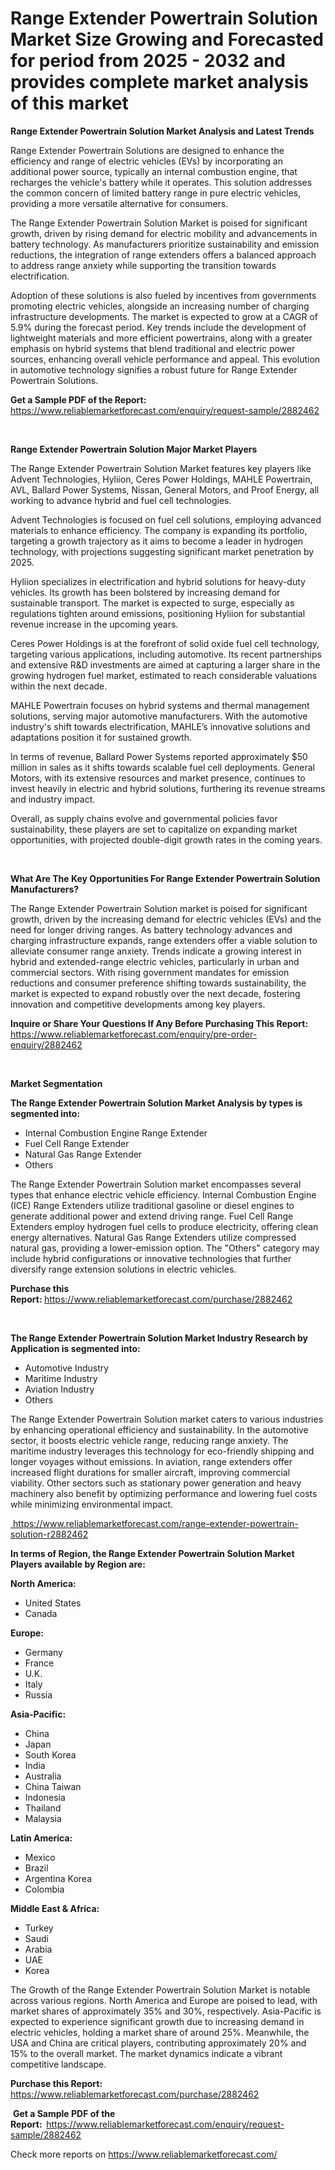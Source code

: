 <p><h1>Range Extender Powertrain Solution Market Size Growing and Forecasted for period from 2025 - 2032 and provides complete market analysis of this market</h1></p><p><strong>Range Extender Powertrain Solution Market Analysis and Latest Trends</strong></p>
<p><p>Range Extender Powertrain Solutions are designed to enhance the efficiency and range of electric vehicles (EVs) by incorporating an additional power source, typically an internal combustion engine, that recharges the vehicle's battery while it operates. This solution addresses the common concern of limited battery range in pure electric vehicles, providing a more versatile alternative for consumers.</p><p>The Range Extender Powertrain Solution Market is poised for significant growth, driven by rising demand for electric mobility and advancements in battery technology. As manufacturers prioritize sustainability and emission reductions, the integration of range extenders offers a balanced approach to address range anxiety while supporting the transition towards electrification. </p><p>Adoption of these solutions is also fueled by incentives from governments promoting electric vehicles, alongside an increasing number of charging infrastructure developments. The market is expected to grow at a CAGR of 5.9% during the forecast period. Key trends include the development of lightweight materials and more efficient powertrains, along with a greater emphasis on hybrid systems that blend traditional and electric power sources, enhancing overall vehicle performance and appeal. This evolution in automotive technology signifies a robust future for Range Extender Powertrain Solutions.</p></p>
<p><strong>Get a Sample PDF of the Report:&nbsp;</strong> <a href="https://www.reliablemarketforecast.com/enquiry/request-sample/2882462?utm_campaign=2739&utm_medium=2&utm_source=Github&utm_content=ia&utm_term=13032025&utm_id=range-extender-powertrain-solution">https://www.reliablemarketforecast.com/enquiry/request-sample/2882462</a></p>
<p>&nbsp;</p>
<p><strong>Range Extender Powertrain Solution Major Market Players</strong></p>
<p><p>The Range Extender Powertrain Solution Market features key players like Advent Technologies, Hyliion, Ceres Power Holdings, MAHLE Powertrain, AVL, Ballard Power Systems, Nissan, General Motors, and Proof Energy, all working to advance hybrid and fuel cell technologies.</p><p>Advent Technologies is focused on fuel cell solutions, employing advanced materials to enhance efficiency. The company is expanding its portfolio, targeting a growth trajectory as it aims to become a leader in hydrogen technology, with projections suggesting significant market penetration by 2025.</p><p>Hyliion specializes in electrification and hybrid solutions for heavy-duty vehicles. Its growth has been bolstered by increasing demand for sustainable transport. The market is expected to surge, especially as regulations tighten around emissions, positioning Hyliion for substantial revenue increase in the upcoming years.</p><p>Ceres Power Holdings is at the forefront of solid oxide fuel cell technology, targeting various applications, including automotive. Its recent partnerships and extensive R&D investments are aimed at capturing a larger share in the growing hydrogen fuel market, estimated to reach considerable valuations within the next decade.</p><p>MAHLE Powertrain focuses on hybrid systems and thermal management solutions, serving major automotive manufacturers. With the automotive industry's shift towards electrification, MAHLE’s innovative solutions and adaptations position it for sustained growth.</p><p>In terms of revenue, Ballard Power Systems reported approximately $50 million in sales as it shifts towards scalable fuel cell deployments. General Motors, with its extensive resources and market presence, continues to invest heavily in electric and hybrid solutions, furthering its revenue streams and industry impact.</p><p>Overall, as supply chains evolve and governmental policies favor sustainability, these players are set to capitalize on expanding market opportunities, with projected double-digit growth rates in the coming years.</p></p>
<p>&nbsp;</p>
<p><strong>What Are The Key Opportunities For Range Extender Powertrain Solution Manufacturers?</strong></p>
<p><p>The Range Extender Powertrain Solution market is poised for significant growth, driven by the increasing demand for electric vehicles (EVs) and the need for longer driving ranges. As battery technology advances and charging infrastructure expands, range extenders offer a viable solution to alleviate consumer range anxiety. Trends indicate a growing interest in hybrid and extended-range electric vehicles, particularly in urban and commercial sectors. With rising government mandates for emission reductions and consumer preference shifting towards sustainability, the market is expected to expand robustly over the next decade, fostering innovation and competitive developments among key players.</p></p>
<p><strong>Inquire or Share Your Questions If Any Before Purchasing This Report:</strong> <a href="https://www.reliablemarketforecast.com/enquiry/pre-order-enquiry/2882462?utm_campaign=2739&utm_medium=2&utm_source=Github&utm_content=ia&utm_term=13032025&utm_id=range-extender-powertrain-solution">https://www.reliablemarketforecast.com/enquiry/pre-order-enquiry/2882462</a></p>
<p>&nbsp;</p>
<p><strong>Market Segmentation</strong></p>
<p><strong>The Range Extender Powertrain Solution Market Analysis by types is segmented into:</strong></p>
<p><ul><li>Internal Combustion Engine Range Extender</li><li>Fuel Cell Range Extender</li><li>Natural Gas Range Extender</li><li>Others</li></ul></p>
<p><p>The Range Extender Powertrain Solution market encompasses several types that enhance electric vehicle efficiency. Internal Combustion Engine (ICE) Range Extenders utilize traditional gasoline or diesel engines to generate additional power and extend driving range. Fuel Cell Range Extenders employ hydrogen fuel cells to produce electricity, offering clean energy alternatives. Natural Gas Range Extenders utilize compressed natural gas, providing a lower-emission option. The "Others" category may include hybrid configurations or innovative technologies that further diversify range extension solutions in electric vehicles.</p></p>
<p><strong>Purchase this Report:&nbsp;</strong><a href="https://www.reliablemarketforecast.com/purchase/2882462?utm_campaign=2739&utm_medium=2&utm_source=Github&utm_content=ia&utm_term=13032025&utm_id=range-extender-powertrain-solution">https://www.reliablemarketforecast.com/purchase/2882462</a></p>
<p>&nbsp;</p>
<p><strong>The Range Extender Powertrain Solution Market Industry Research by Application is segmented into:</strong></p>
<p><ul><li>Automotive Industry</li><li>Maritime Industry</li><li>Aviation Industry</li><li>Others</li></ul></p>
<p><p>The Range Extender Powertrain Solution market caters to various industries by enhancing operational efficiency and sustainability. In the automotive sector, it boosts electric vehicle range, reducing range anxiety. The maritime industry leverages this technology for eco-friendly shipping and longer voyages without emissions. In aviation, range extenders offer increased flight durations for smaller aircraft, improving commercial viability. Other sectors such as stationary power generation and heavy machinery also benefit by optimizing performance and lowering fuel costs while minimizing environmental impact.</p></p>
<p><a href="https://www.reliablemarketforecast.com/range-extender-powertrain-solution-r2882462?utm_campaign=2739&utm_medium=2&utm_source=Github&utm_content=ia&utm_term=13032025&utm_id=range-extender-powertrain-solution">&nbsp;https://www.reliablemarketforecast.com/range-extender-powertrain-solution-r2882462</a></p>
<p><strong>In terms of Region, the Range Extender Powertrain Solution Market Players available by Region are:</strong></p>
<p>
    <p> <strong> North America: </strong>
        <ul>
            <li>United States</li>
            <li>Canada</li>
        </ul>
        </p> 
    <p> <strong> Europe: </strong>
        <ul>
            <li>Germany</li>
            <li>France</li>
            <li>U.K.</li>
            <li>Italy</li>
            <li>Russia</li>
        </ul>
        </p> 
    <p> <strong> Asia-Pacific: </strong>
        <ul>
            <li>China</li>
            <li>Japan</li>
            <li>South Korea</li>
            <li>India</li>
            <li>Australia</li>
            <li>China Taiwan</li>
            <li>Indonesia</li>
            <li>Thailand</li>
            <li>Malaysia</li>
        </ul>
        </p> 
    <p> <strong> Latin America: </strong>
        <ul>
            <li>Mexico</li>
            <li>Brazil</li>
            <li>Argentina Korea</li>
            <li>Colombia</li>
        </ul>
        </p> 
    <p> <strong> Middle East & Africa: </strong>
        <ul>
            <li>Turkey</li>
            <li>Saudi</li>
            <li>Arabia</li>
            <li>UAE</li>
            <li>Korea</li>
        </ul>
    </p>
    </p>
<p><p>The Growth of the Range Extender Powertrain Solution Market is notable across various regions. North America and Europe are poised to lead, with market shares of approximately 35% and 30%, respectively. Asia-Pacific is expected to experience significant growth due to increasing demand in electric vehicles, holding a market share of around 25%. Meanwhile, the USA and China are critical players, contributing approximately 20% and 15% to the overall market. The market dynamics indicate a vibrant competitive landscape.</p></p>
<p><strong>Purchase this Report: </strong><a href="https://www.reliablemarketforecast.com/purchase/2882462?utm_campaign=2739&utm_medium=2&utm_source=Github&utm_content=ia&utm_term=13032025&utm_id=range-extender-powertrain-solution">https://www.reliablemarketforecast.com/purchase/2882462</a></p>
<p>&nbsp;<strong>Get a Sample PDF of the Report:&nbsp;&nbsp;</strong><a href="https://www.reliablemarketforecast.com/enquiry/request-sample/2882462?utm_campaign=2739&utm_medium=2&utm_source=Github&utm_content=ia&utm_term=13032025&utm_id=range-extender-powertrain-solution">https://www.reliablemarketforecast.com/enquiry/request-sample/2882462</a></p>
<p><strong></strong></p>
<p>Check more reports on <a href="https://www.reliablemarketforecast.com/?utm_campaign=2739&utm_medium=2&utm_source=Github&utm_content=ia&utm_term=13032025&utm_id=range-extender-powertrain-solution">https://www.reliablemarketforecast.com/</a></p>